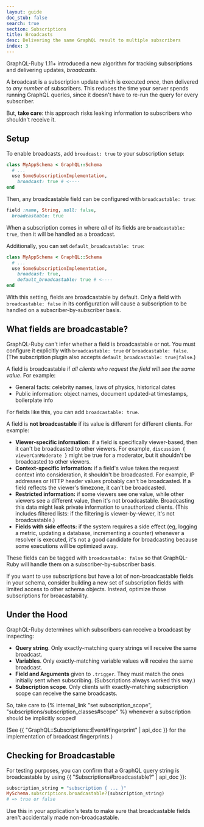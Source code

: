```yaml
---
layout: guide
doc_stub: false
search: true
section: Subscriptions
title: Broadcasts
desc: Delivering the same GraphQL result to multiple subscribers
index: 3
---
```


GraphQL-Ruby 1.11+ introduced a new algorithm for tracking subscriptions and delivering updates, _broadcasts_.

A broadcast is a subscription update which is executed _once_, then delivered to _any number_ of subscribers. This reduces the time your server spends running GraphQL queries, since it doesn't have to re-run the query for every subscriber.

But, __take care__: this approach risks leaking information to subscribers who shouldn't receive it.

## Setup

To enable broadcasts, add `broadcast: true` to your subscription setup:

```ruby
class MyAppSchema < GraphQL::Schema
  # ...
  use SomeSubscriptionImplementation,
    broadcast: true # <----
end
```

Then, any broadcastable field can be configured with `broadcastable: true`:

```ruby
field :name, String, null: false,
  broadcastable: true
```

When a subscription comes in where _all_ of its fields are `broadcastable: true`, then it will be handled as a broadcast.

Additionally, you can set `default_broadcastable: true`:

```ruby
class MyAppSchema < GraphQL::Schema
  # ...
  use SomeSubscriptionImplementation,
    broadcast: true,
    default_broadcastable: true # <----
end
```

With this setting, fields are broadcastable by default. Only a field with `broadcastable: false` in its configuration will cause a subscription to be handled on a subscriber-by-subscriber basis.

## What fields are broadcastable?

GraphQL-Ruby can't infer whether a field is broadcastable or not. You must configure it explicitly with `broadcastable: true` or `broadcastable: false`. (The subscription plugin also accepts `default_broadcastable: true|false`.)

A field is broadcastable if _all clients who request the field will see the same value_. For example:

- General facts: celebrity names, laws of physics, historical dates
- Public information: object names, document updated-at timestamps, boilerplate info

For fields like this, you can add `broadcastable: true`.

A field is __not broadcastable__ if its value is different for different clients. For example:

- __Viewer-specific information:__ if a field is specifically viewer-based, then it can't be broadcasted to other viewers. For example, `discussion { viewerCanModerate }` might be true for a moderator, but it shouldn't be broadcasted to other viewers.
- __Context-specific information:__ if a field's value takes the request context into consideration, it shouldn't be broadcasted. For example, IP addresses or HTTP header values probably can't be broadcasted. If a field reflects the viewer's timezone, it can't be broadcasted.
- __Restricted information:__ if some viewers see one value, while other viewers see a different value, then it's not broadcastable. Broadcasting this data might leak private information to unauthorized clients. (This includes filtered lists: if the filtering is viewer-by-viewer, it's not broadcastable.)
- __Fields with side effects:__ if the system requires a side effect (eg, logging a metric, updating a database, incrementing a counter) whenever a resolver is executed, it's not a good candidate for broadcasting because some executions will be optimized away.

These fields can be tagged with `broadcastable: false` so that GraphQL-Ruby will handle them on a subscriber-by-subscriber basis.

If you want to use subscriptions but have a lot of non-broadcastable fields in your schema, consider building a new set of subscription fields with limited access to other schema objects. Instead, optimize those subscriptions for broacastability.

## Under the Hood

GraphQL-Ruby determines which subscribers can receive a broadcast by inspecting:

- __Query string__. Only exactly-matching query strings will receive the same broadcast.
- __Variables__. Only exactly-matching variable values will receive the same broadcast.
- __Field and Arguments__ given to `.trigger`. They must match the ones initially sent when subscribing. (Subscriptions always worked this way.)
- __Subscription scope__. Only clients with exactly-matching subscription scope can receive the same broadcasts.

So, take care to {% internal_link "set subscription_scope", "subscriptions/subscription_classes#scope" %} whenever a subscription should be implicitly scoped!

(See {{ "GraphQL::Subscriptions::Event#fingerprint" | api_doc }} for the implementation of broadcast fingerprints.)

## Checking for Broadcastable

For testing purposes, you can confirm that a GraphQL query string is broadcastable by using {{ "Subscriptions#broadcastable?" | api_doc }}:

```ruby
subscription_string = "subscription { ... }"
MySchema.subscriptions.broadcastable?(subscription_string)
# => true or false
```

Use this in your application's tests to make sure that broadcastable fields aren't accidentally made non-broadcastable.
